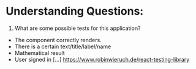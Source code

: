 # Understanding Questions:
1. What are some possible tests for this application?
* The component correctly renders.
* There is a certain text/title/label/name
* Mathematical result
* User signed in
[...]
https://www.robinwieruch.de/react-testing-library